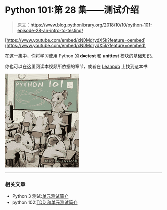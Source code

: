 # Python 101:第 28 集——测试介绍

> 原文：<https://www.blog.pythonlibrary.org/2018/10/10/python-101-episode-28-an-intro-to-testing/>

[https://www.youtube.com/embed/xNDMdrydX5k?feature=oembed](https://www.youtube.com/embed/xNDMdrydX5k?feature=oembed)

在这一集中，你将学习使用 Python 的 **doctest** 和 **unittest** 模块的基础知识。

你也可以在这里阅读本视频所依据的章节，或者在 [Leanpub](https://leanpub.com/python_101) 上找到这本书

[![](img/4ae2f9205f7dc936a68034f424df112f.png)]( https://leanpub.com/python_101)

* * *

### 相关文章

*   Python 3 测试:[单元测试简介](https://www.blog.pythonlibrary.org/2016/07/07/python-3-testing-an-intro-to-unittest/)
*   python 102:[TDD 和单元测试简介](https://www.blog.pythonlibrary.org/2011/03/09/python-102-an-intro-to-tdd-and-unittest/)
